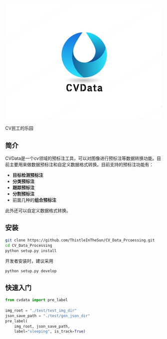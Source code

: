 <div align="center">
  <img src="docs/logo.png" width="600"/>
</div>

CV民工的乐园

## 简介

CVData是一个cv领域的预标注工具，可以对图像进行预标注等数据转换功能。目前主要用来做数据预标注和自定义数据格式转换。目前支持的预标注功能有：

- **目标检测预标注**
- **分类预标注**
- **跟踪预标注**
- **分割预标注**
- 前面几种的**组合预标注**

此外还可以自定义数据格式转换。

## 安装

```sh
git clone https://github.com/ThistleInTheSun/CV_Data_Prcoessing.git
cd CV_Data_Processing
python setup.py install
```

开发者安装时，建议采用

```sh
python setup.py develop
```

## 快速入门

```python
from cvdata import pre_label

img_root = "./test/test_img_dir"
json_save_path = "./test/gen_json_dir"
pre_label(
    img_root, json_save_path, 
    label="sleeping", is_track=True)

```
